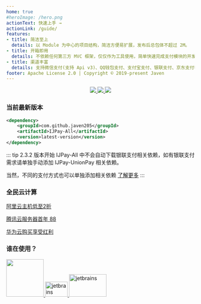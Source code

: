 ```yaml
---
home: true
#heroImage: /hero.png
actionText: 快速上手 →
actionLink: /guide/
features:
- title: 简洁至上
  details: 以 Module 为中心的项目结构，简洁方便易扩展，发布后总包体不超过 2M。
- title: 开箱即用
  details: 不依赖任何第三方 MVC 框架，仅仅作为工具使用，简单快速完成支付模块的开发，可轻松嵌入到任何系统里。
- title: 渠道丰富
  details: 支持微信支付(支持 Api v3)、QQ钱包支付、支付宝支付、银联支付、京东支付等。
footer: Apache License 2.0 | Copyright © 2019-present Javen
---
```


<p align="center">
     <a target="_blank" href="https://gitee.com/javen205/IJPay">
     	<img src="https://gitee.com/javen205/IJPay/badge/star.svg?theme=white" ></img>
     </a>
     <a target="_blank" href="https://github.com/Javen205/IJPay">
        <img src="https://img.shields.io/github/stars/Javen205/IJPay.svg?style=social&label=Stars" ></img>
     </a>
     <a target="_blank" href="https://github.com/Javen205/donate">
        <img src="https://img.shields.io/badge/Donate-WeChat-%23ff3f59.svg" ></img>
     </a> 
</p>

### 当前最新版本

``` xml
<dependency>
    <groupId>com.github.javen205</groupId>
    <artifactId>IJPay-All</artifactId>
    <version>latest-version</version> 
</dependency>
```

::: tip
 2.3.2 版本开始 IJPay-All 中不会自动下载银联支付相关依赖，如有银联支付需求请单独手动添加 IJPay-UnionPay 相关依赖。
 
 当然，不同的支付方式也可以单独添加相关依赖 [了解更多](./guide/maven.md) 
:::

### 全民云计算

[阿里云主机低至2折](https://promotion.aliyun.com/ntms/yunparter/invite.html?userCode=b1hkzv2x)

[腾讯云服务器首年 88](https://cloud.tencent.com/act/cps/redirect?redirect=1048&cps_key=a21676d22e4b11a883893d54e158c1d3&from=console)

[华为云购买享受红利](https://activity.huaweicloud.com/discount_area_v5/index.html?&fromuser=aHcxMTc2NTU3MQ==&utm_source=aHcxMTc2NTU3MQ==&utm_medium=cps&utm_campaign=201905)

### 谁在使用？

<p align="left">
    <a left="100" target="_blank" href="https://pig4cloud.com?from=IJPay">
        <img src="https://pig4cloud.com/images/123123123.png" width="100" alt="">
    </a>
 	<a target="_blank" href="https://www.t-io.org?from=IJPay">
 	    <img src="https://res.t-io.org/img/logo/t-io.png" width="60" height="40" alt="jetbrains">
 	</a>
 	<a target="_blank" href="https://w.url.cn/s/ApeggTn">
        <img src="https://yungouos.oss-cn-shanghai.aliyuncs.com/YunGouOS/logo/merchant/logo-system.png" width="100" height="60" alt="jetbrains">
    </a>
 </p>


<script>
// import { Notification } from 'element-ui';
export default {
  mounted () {
    // 统计
    var hm = document.createElement("script");
    hm.src = "https://hm.baidu.com/hm.js?6a929f536123c72265ba5e8d9467ab5f";
    var s = document.getElementsByTagName("script")[0]; 
    s.parentNode.insertBefore(hm, s);
    
    // 替换 latest-version
    let xmlHttp = new XMLHttpRequest();
    xmlHttp.open("GET", "https://img.shields.io/maven-central/v/com.github.javen205/IJPay.json", false);
    xmlHttp.send(null);
    let versionInfo = JSON.parse(xmlHttp.responseText).value.replace('v', '');
    let codeNodeList = document.querySelectorAll('code');
    for (let i = 0; i < codeNodeList.length; i++) {
        codeNodeList[i].innerHTML = codeNodeList[i].innerHTML.replace('latest-version', versionInfo);
    }
    
    // 通知
    this.$notify({
      offset: 50,
      title: 'IJPay VIP 服务',
      message: 'VIP 服务可提供一对一在线答疑，加入 VIP 为您节省更多时间去陪恋人、家人以及朋友 :) 交流群：723992875',
      type: 'success',
      showClose: true,
      duration: 0,
      onClick: function() {
        // Notification.closeAll();
        window.open("https://javen205.gitee.io/ijpay/guide/donate/");
      }
    });
    
    this.$notify({
      offset: 200,
      title: 'TNWX 微信系开发脚手架',
      message: '同时支持微信公众号、微信小程序、企业微信、企业微信开放平台、微信支付、微信小游戏。可接入到任何 Node.js 框架(Express、Nest、Egg、Koa 等)',
      type: 'success',
      showClose: true,
      duration: 0,
      onClick: function() {
        window.open("https://gitee.com/Javen205/TNWX");
      }
    });
  }
}
</script>